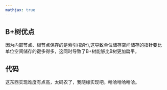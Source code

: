 ```yaml
---
mathjax: true
---
```


## B+树优点
 因为内部节点、根节点保存的是索引(指针),这导致单位储存空间储存的指针要比单位空间储存的键多得多，这同时导致了B+树能够比B树更加扁平。

## 代码
 这东西实现难度有点高，太码农了，我随缘实现吧。哈哈哈哈哈哈。


